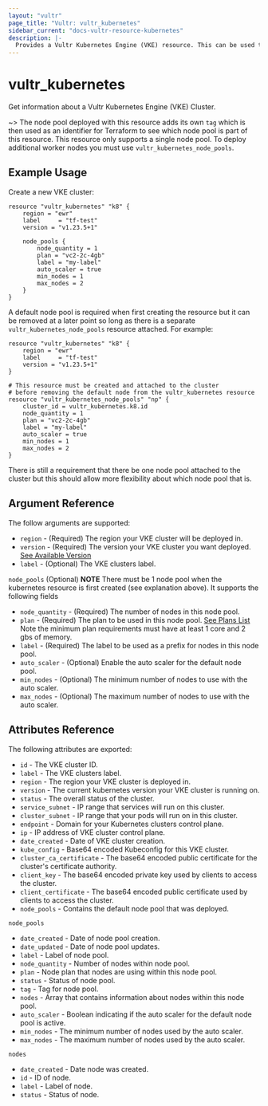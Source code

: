 ```yaml
---
layout: "vultr"
page_title: "Vultr: vultr_kubernetes"
sidebar_current: "docs-vultr-resource-kubernetes"
description: |-
  Provides a Vultr Kubernetes Engine (VKE) resource. This can be used to create, read, modify, and delete VKE clusters on your Vultr account.
---
```


# vultr_kubernetes

Get information about a Vultr Kubernetes Engine (VKE) Cluster.

~> The node pool deployed with this resource adds its own `tag` which is then used as an identifier for Terraform to see which node pool is part of this resource. This resource only supports a single node pool. To deploy additional worker nodes you must use `vultr_kubernetes_node_pools`.

## Example Usage

Create a new VKE cluster:

```hcl
resource "vultr_kubernetes" "k8" {
	region = "ewr"
	label     = "tf-test"
	version = "v1.23.5+1"

	node_pools {
		node_quantity = 1
		plan = "vc2-2c-4gb"
		label = "my-label"
		auto_scaler = true
		min_nodes = 1
		max_nodes = 2
	}
} 
```

A default node pool is required when first creating the resource but it can be removed at a later point so long as there is a separate `vultr_kubernetes_node_pools` resource attached. For example:

```hcl
resource "vultr_kubernetes" "k8" {
	region = "ewr"
	label     = "tf-test"
	version = "v1.23.5+1"
} 

# This resource must be created and attached to the cluster
# before removing the default node from the vultr_kubernetes resource
resource "vultr_kubernetes_node_pools" "np" {
	cluster_id = vultr_kubernetes.k8.id
	node_quantity = 1
	plan = "vc2-2c-4gb"
	label = "my-label"
	auto_scaler = true
	min_nodes = 1
	max_nodes = 2
}
```

There is still a requirement that there be one node pool attached to the cluster but this should allow more flexibility about which node pool that is.

## Argument Reference

The follow arguments are supported:

* `region` - (Required) The region your VKE cluster will be deployed in.
* `version` - (Required) The version your VKE cluster you want deployed. [See Available Version](https://www.vultr.com/api/#operation/get-kubernetes-versions)
* `label` - (Optional) The VKE clusters label.

`node_pools` (Optional) **NOTE** There must be 1 node pool when the kubernetes resource is first created (see explanation above). It supports the following fields

* `node_quantity` - (Required) The number of nodes in this node pool.
* `plan` - (Required) The plan to be used in this node pool. [See Plans List](https://www.vultr.com/api/#operation/list-plans) Note the minimum plan requirements must have at least 1 core and 2 gbs of memory.
* `label` - (Required) The label to be used as a prefix for nodes in this node pool.
* `auto_scaler` - (Optional) Enable the auto scaler for the default node pool.
* `min_nodes` - (Optional) The minimum number of nodes to use with the auto scaler.
* `max_nodes` - (Optional) The maximum number of nodes to use with the auto scaler.

## Attributes Reference

The following attributes are exported:
* `id` - The VKE cluster ID.
* `label` - The VKE clusters label.
* `region` - The region your VKE cluster is deployed in.
* `version` - The current kubernetes version your VKE cluster is running on.
* `status` - The overall status of the cluster.
* `service_subnet` - IP range that services will run on this cluster.
* `cluster_subnet` - IP range that your pods will run on in this cluster.
* `endpoint` - Domain for your Kubernetes clusters control plane.
* `ip` - IP address of VKE cluster control plane.
* `date_created` - Date of VKE cluster creation.
* `kube_config` - Base64 encoded Kubeconfig for this VKE cluster.
* `cluster_ca_certificate` - The base64 encoded public certificate for the cluster's certificate authority.
* `client_key` - The base64 encoded private key used by clients to access the cluster.
* `client_certificate` - The base64 encoded public certificate used by clients to access the cluster.
* `node_pools` - Contains the default node pool that was deployed.

`node_pools`

* `date_created` - Date of node pool creation.
* `date_updated` - Date of node pool updates.
* `label` - Label of node pool.
* `node_quantity` - Number of nodes within node pool.
* `plan` - Node plan that nodes are using within this node pool.
* `status` - Status of node pool.
* `tag` - Tag for node pool.
* `nodes` - Array that contains information about nodes within this node pool.
* `auto_scaler` - Boolean indicating if the auto scaler for the default node pool is active.
* `min_nodes` - The minimum number of nodes used by the auto scaler.
* `max_nodes` - The maximum number of nodes used by the auto scaler.

`nodes`

* `date_created` - Date node was created.
* `id` - ID of node.
* `label` - Label of node.
* `status` - Status of node.
